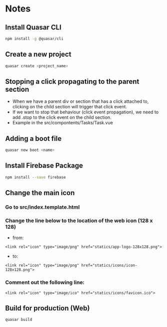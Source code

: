 # Notes
## Install Quasar CLI
```bash
npm install -g @quasar/cli
```

## Create a new project
```bash
quasar create <project_name>
```

## Stopping a click propagating to the parent section
- When we have a parent div or section that has a click attached to, clicking on the child section will trigger that click event. 
- If we want to stop that behaviour (click event propagation), we need to add .stop to the click event on the child section.
- Example in the src/compontents/Tasks/Task.vue

## Adding a boot file
```bash
quasar new boot <name>
```

## Install Firebase Package
```bash
npm install --save firebase
```

## Change the main icon
### Go to src/index.template.html
### Change the line below to the location of the web icon (128 x 128)
- from:
```
<link rel="icon" type="image/png" href="statics/app-logo-128x128.png">
```
- to:
```
<link rel="icon" type="image/png" href="statics/icons/icon-128x128.png">
```
### Comment out the following line:
```
<link rel="icon" type="image/ico" href="statics/icons/favicon.ico">
```

## Build for production (Web)
```bash
quasar build
```